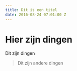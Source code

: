 ```yaml
---
title: Dit is een titel
date: 2016-08-24 07:01:00 Z
---
```


# Hier zijn dingen

Dit zijn dingen

> Dit zijn andere dingen